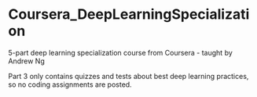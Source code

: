 # Coursera_DeepLearningSpecialization
5-part deep learning specialization course from Coursera - taught by Andrew Ng

Part 3 only contains quizzes and tests about best deep learning practices, so no coding assignments are posted.
